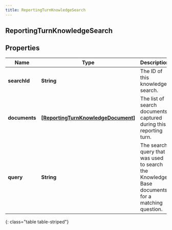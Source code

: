 ```yaml
---
title: ReportingTurnKnowledgeSearch
---
```

## ReportingTurnKnowledgeSearch

## Properties

|Name | Type | Description | Notes|
|------------ | ------------- | ------------- | -------------|
| **searchId** | **String** | The ID of this knowledge search. | [optional] |
| **documents** | [**[ReportingTurnKnowledgeDocument]**](ReportingTurnKnowledgeDocument.html) | The list of search documents captured during this reporting turn. | [optional] |
| **query** | **String** | The search query that was used to search the Knowledge Base documents for a matching question. | [optional] |
{: class="table table-striped"}


